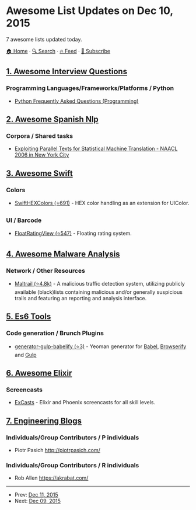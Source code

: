 # Awesome List Updates on Dec 10, 2015

7 awesome lists updated today.

[🏠 Home](/README.md) · [🔍 Search](https://test.trackawesomelist.com/search/) · [🔥 Feed](https://test.trackawesomelist.com/rss.xml) · [📮 Subscribe](https://trackawesomelist.us17.list-manage.com/subscribe?u=d2f0117aa829c83a63ec63c2f&id=36a103854c)



## [1. Awesome Interview Questions](/content/DopplerHQ/awesome-interview-questions/README.md)

### Programming Languages/Frameworks/Platforms / Python

*   [Python Frequently Asked Questions (Programming)](https://docs.python.org/2/faq/programming.html)

## [2. Awesome Spanish Nlp](/content/dav009/awesome-spanish-nlp/README.md)

### Corpora / Shared tasks

*   [Exploiting Parallel Texts for Statistical  Machine Translation -  NAACL 2006 in New York City](http://www.statmt.org/wmt06/shared-task/)

## [3. Awesome Swift](/content/matteocrippa/awesome-swift/README.md)

### Colors

*   [SwiftHEXColors (⭐691)](https://github.com/thii/SwiftHEXColors) - HEX color handling as an extension for UIColor.

### UI / Barcode

*   [FloatRatingView (⭐547)](https://github.com/glenyi/FloatRatingView) - Floating rating system.

## [4. Awesome Malware Analysis](/content/rshipp/awesome-malware-analysis/README.md)

### Network / Other Resources

*   [Maltrail (⭐4.8k)](https://github.com/stamparm/maltrail) - A malicious traffic
    detection system, utilizing publicly available (black)lists containing
    malicious and/or generally suspicious trails and featuring an reporting
    and analysis interface.

## [5. Es6 Tools](/content/addyosmani/es6-tools/README.md)

### Code generation / Brunch Plugins

*   [generator-gulp-babelify (⭐3)](https://github.com/HenriqueLimas/generator-gulp-babelify) - Yeoman generator for [Babel](https://babeljs.io/), [Browserify](http://browserify.org/) and [Gulp](http://gulpjs.com/)

## [6. Awesome Elixir](/content/h4cc/awesome-elixir/README.md)

### Screencasts

*   [ExCasts](https://excasts.com) - Elixir and Phoenix screencasts for all skill levels.

## [7. Engineering Blogs](/content/kilimchoi/engineering-blogs/README.md)

### Individuals/Group Contributors / P individuals

*   Piotr Pasich <http://piotrpasich.com/>

### Individuals/Group Contributors / R individuals

*   Rob Allen <https://akrabat.com/>

---

- Prev: [Dec 11, 2015](/content/2015/12/11/README.md)
- Next: [Dec 09, 2015](/content/2015/12/09/README.md)